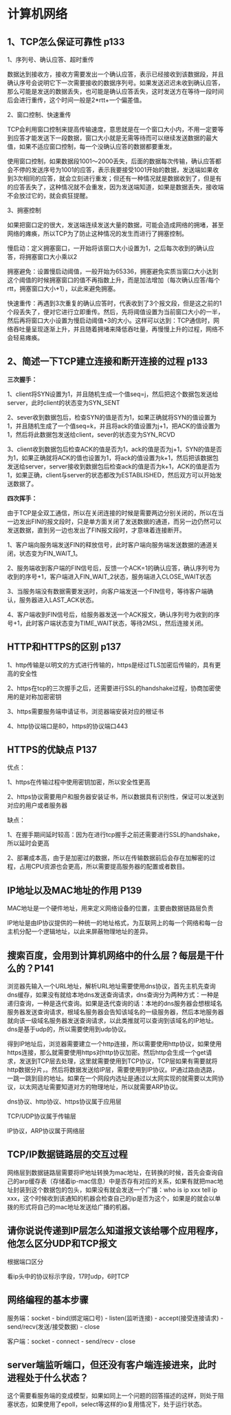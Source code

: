 # 计算机网络

## 1、TCP怎么保证可靠性 p133

1、序列号、确认应答、超时重传

数据达到接收方，接收方需要发出一个确认应答，表示已经接收到该数据段，并且确认序号会说明它下一次需要接收的数据序列号。如果发送迟迟未收到确认应答，那么可能是发送的数据丢失，也可能是确认应答丢失，这时发送方在等待一段时间后会进行重传，这个时间一般是2*rtt+一个偏差值。

2、窗口控制、快速重传

TCP会利用窗口控制来提高传输速度，意思就是在一个窗口大小内，不用一定要等到应答才能发送下一段数据，窗口大小就是无需等待而可以继续发送数据的最大值，如果不适应窗口控制，每一个没确认应答的数据都要重发。

使用窗口控制，如果数据段1001～2000丢失，后面的数据每次传输，确认应答都会不停的发送序号为1001的应答，表示我要接受1001开始的数据，发送端如果收到3次相同的应答，就会立刻进行重发；但还有一种情况就是数据收到了，但是有的应答丢失了，这种情况就不会重发，因为发送端知道，如果是数据丢失，接收端不会放过它的，就会疯狂提醒。

3、拥塞控制

如果把窗口定的很大，发送端连续发送大量的数据，可能会造成网络的拥堵，甚至网络的瘫痪，所以TCP为了防止这种情况的发生而进行了拥塞控制。

慢启动：定义拥塞窗口，一开始将该窗口大小设置为1，之后每次收到的确认应答，将拥塞窗口大小乘以2

拥塞避免：设置慢启动阈值，一般开始为65336，拥塞避免实质当窗口大小达到这个阈值的时候拥塞窗口的值不再指数上升，而是加法增加（每次确认应答/每个rtt，拥塞窗口大小+1），以此来避免拥塞。

快速重传：再遇到3次重复的确认应答时，代表收到了3个报文段，但是这之前的1个段丢失了，便对它进行立即重传。然后，先将阈值设置为当前窗口大小的一半，然后再将窗口大小设置为慢启动阈值+3的大小。这样可以达到：TCP通信时，网络吞吐量呈现逐渐上升，并且随着拥堵来降低吞吐量，再慢慢上升的过程，网络不会轻易瘫痪。



## 2、简述一下TCP建立连接和断开连接的过程 p133

**三次握手：**

1、client将SYN设置为1，并且随机生成一个值seq=j，然后把这个数据包发送给server，此时client的状态变为SYN_SENT

2、sever收到数据包后，检查SYN的值是否为1，如果正确就将SYN的值设置为1，并且随机生成了一个值seq=k，并且将ack的值设置为j+1，把ACK的值设置为1，然后将此数据包发送给client，sever的状态变为SYN_RCVD

3、client收到数据包后检查ACK的值是否为1，ack的值是否为j+1，SYN的值是否为1，如果正确就将ACK的值也设置为1，将ack的值设置为k+1，然后把该数据包发送给server，server接收到数据包后检查ack的值是否为k+1，ACK的值是否为1，如果正确，client与server的状态都改为ESTABLISHED，然后双方可以开始发送数据了。

**四次挥手：**

由于TCP是全双工通信，所以在关闭连接的时候是需要两边分别关闭的，所以在当一边发出FIN的报文段时，只是单方面关闭了发送数据的通道，而另一边仍然可以发送数据，直到另一边也发出了FIN报文段时，才意味着连接断开。

1、客户端向服务端发送FIN的释放信号，此时客户端向服务端发送数据的通道关闭，状态变为FIN_WAIT_1。

2、服务端收到客户端的FIN信号后，反馈一个ACK=1的确认应答，确认序列号为收到的序号+1，客户端进入FIN_WAIT_2状态，服务端进入CLOSE_WAIT状态

3、当服务端没有数据需要发送时，向客户端发送一个FIN信号，等待客户端确认，服务器进入LAST_ACK状态。

4、客户端收到FIN信号后，给服务器发送一个ACK报文，确认序列号为收到的序号+1，此时客户端状态变为TIME_WAIT状态，等待2MSL，然后连接关闭。

## HTTP和HTTPS的区别 p137

1、http传输是以明文的方式进行传输的，https是经过TLS加密后传输的，具有更高的安全性

2、https在tcp的三次握手之后，还需要进行SSL的handshake过程，协商加密使用的是对称加密密钥

3、https需要服务端申请证书，浏览器端安装对应的根证书

4、http协议端口是80，https的协议端口443

## HTTPS的优缺点 P137

优点：

1、https在传输过程中使用密钥加密，所以安全性更高

2、https协议需要用户和服务器安装证书，所以数据具有识别性，保证可以发送到对应的用户或者服务器

缺点：

1、在握手期间延时较高：因为在进行tcp握手之前还需要进行SSL的handshake，所以延时会更高

2、部署成本高，由于是加密过的数据，所以在传输数据前后会存在加解密的过程，占用CPU资源也会更高，所以需要提高服务器的配置或者数目。

## IP地址以及MAC地址的作用 P139

MAC地址是一个硬件地址，用来定义网络设备的位置，主要由数据链路层负责

IP地址是由IP协议提供的一种统一的地址格式，为互联网上的每一个网络和每一台主机分配一个逻辑地址，以此来屏蔽物理地址的差异。



## 搜索百度，会用到计算机网络中的什么层？每层是干什么的？P141

浏览器先输入一个URL地址，解析URL地址需要使用dns协议，首先主机先查询dns缓存，如果没有就给本地dns发送查询请求，dns查询分为两种方式：一种是递归查询，一种是迭代查询。如果是迭代查询的话：本地的dns服务器会想根域名服务器发送查询请求，根域名服务器会告知该域名的一级服务器，然后本地服务器就向该一级域名服务器发送查询请求，以此类推就可以查询到该域名的IP地址。dns是基于udp的，所以需要使用到udp协议。

得到IP地址后，浏览器需要建立一个http连接，所以需要使用http协议，如果使用https连接，那么就需要使用https对http协议加密。然后http会生成一个get请求，发送到TCP层去处理，这里就需要使用到TCP协议，TCP层如果有需要就将http数据分片，。然后将数据发送给IP层，需要使用到IP协议。IP通过路由选路，一跳一跳到目的地址。如果在一个网段内选址是通过以太网实现的就需要以太网协议，以太网选址需要知道对方的物理地址，所以就需要ARP协议。

dns协议、http协议、https协议属于应用层

TCP/UDP协议属于传输层

IP协议，ARP协议属于网络层



## TCP/IP数据链路层的交互过程

网络层到数据链路层需要将IP地址转换为mac地址，在转换的时候，首先会查询自己的arp缓存表（存储着ip-mac信息）中是否存有对应的关系，如果有就把mac地址封装到这个数据包的包头，如果没有就会发送一个广播：who is ip xxx tell ip xxx，这个时候收到该通知的机器会检查自己的ip是否为这个，如果是的就会以单拨的形式将自己的mac地址发送给广播的机器。

## 请你说说传递到IP层怎么知道报文该给哪个应用程序，他怎么区分UDP和TCP报文

根据端口区分

看ip头中的协议标示字段，17时udp，6时TCP

## 网络编程的基本步骤

服务端：socket - bind(绑定端口号) - listen(监听连接) - accept(接受连接请求) - send/recv(发送/接受数据) - close

客户端：socket - connect - send/recv - close

## server端监听端口，但还没有客户端连接进来，此时进程处于什么状态？

这个需要看服务端的变成模型，如果如同上一个问题的回答描述的这样，则处于阻塞状态，如果使用了epoll，select等这样的io复用情况下，处于运行状态。



